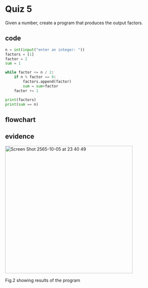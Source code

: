 # Quiz 5

Given a number, create a program that produces the output factors.

## code

```py
n = int(input("enter an integer: "))
factors = [1]
factor = 2
sum = 1

while factor <= n / 2:
    if n % factor == 0:
        factors.append(factor)
        sum = sum+factor
    factor += 1

print(factors)
print(sum == n)
```

## flowchart



## evidence

<img width="413" alt="Screen Shot 2565-10-05 at 23 40 49" src="https://user-images.githubusercontent.com/111941936/194088784-4773200b-1f6e-4732-8fd1-1715e7afea62.png">

Fig.2 showing results of the program
